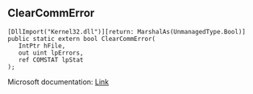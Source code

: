 ## ClearCommError

```
[DllImport("Kernel32.dll")][return: MarshalAs(UnmanagedType.Bool)]
public static extern bool ClearCommError(
   IntPtr hFile,
   out uint lpErrors,
   ref COMSTAT lpStat
);
```

Microsoft documentation: [Link](https://docs.microsoft.com/en-us/windows/win32/api/winbase/nf-winbase-clearcommerror)
